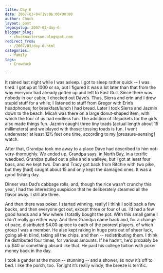 ```yaml
---
title: Day 6
date: 2007-03-04T19:06:00+00:00
author: Chuck
layout: post
legacyslug: 2007-03-day-6
blogger_blog:
  - chuckmasterson.blogspot.com
redirect_from:
  - /2007/03/day-6.html
categories:
  - family
tags:
  - Crowduck

---
```

It rained last night while I was asleep. I got to sleep rather quick -- I was
tired. I got up at 1000 or so, but I figured it was a lot later than that from
the way everyonr had already gotten up and left to East Gull. Since there was
nobody in our cabin, I checked out Dave’s. Thus, Sierra and erin and I drew
stupid stuff for a while; I listened to stuff from Gregor with Erin’s
headphones; for breakfast/lunch I had bread. Later I took Sierra and Jazmin
down to the beach. Micah was there on a large donut-shaped item, with which the
four of us had endless fun. The addition of lifejackets for the girls also made
things fun. Jazmin caught three tiny toads (actual length about 15 millimeters)
and we played with those: tossing toads is fun. I went underwater at least 12½
feet one time, according to my [pressure-sensing] watch.

After that, Grandpa took me away to a place Dave had described to him
not-very-thoroughly. We ended up, Grandpa says, in North Bay, in a terrific
weedbed. Grandpa pulled out a pike and a walleye, but I got at least four bass,
and we kept two. Dan and Tracy got back from Ritchie with two pike, but they
[had] caught about 15 and only kept the damaged ones. It was a good fishing
day.

Dinner was Dad’s cabbage rolls, and, though the rice wasn’t crunchy this year,
I had the interesting suspicion that he deliberately steamed all the flavor
away. I still ate three.

And then there was poker. I started winning, really! I think I sold back a few
bucks, and then everyone got out, except three or four of us. I’d had a few
good hands and a few where I totatlly bought the pot. With this small game I
didn’t really go either way. And then Grandpa came back and, for a change of
pace, distributed $4.00 apiece to each of the poorest players, of which group I
was a member. He also kept raking in huge pots out of sheer luck, going all-in
blind, taking all the chips, and then -- redistributing them. I think he
distributed four times, for various amounts. If he hadn’t, he’d probably be up
$40 or something absurd like that. He paid his college tuition with poker money
back in the day.

I took a gander at the moon -- stunning -- and a shower, so now it’s off to
bed. I like the porch, too. Tonight it’s really windy; the breeze is terrific.
